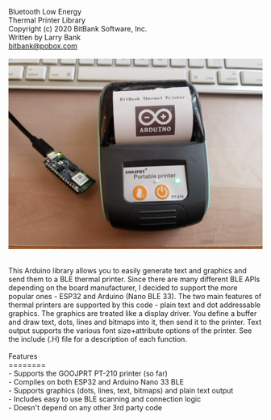 Bluetooth Low Energy<br>
Thermal Printer Library<br>
Copyright (c) 2020 BitBank Software, Inc.<br>
Written by Larry Bank<br>
bitbank@pobox.com<br>
<br>
![printer demo](/ble_prt.jpg?raw=true "Thermal_Printer")

<br>
This Arduino library allows you to easily generate text and graphics
and send them to a BLE thermal printer. Since there are many different
BLE APIs depending on the board manufacturer, I decided to support the more
popular ones - ESP32 and Arduino (Nano BLE 33). The two main features of
thermal printers are supported by this code - plain text and dot addressable
graphics. The graphics are treated like a display driver. You define a buffer and draw text, dots, lines and bitmaps into it, then send it to the printer. Text output supports the various font size+attribute options of the printer.
See the include (.H) file for a description of each function.
<br>

<br>
Features<br>
========<br>
- Supports the GOOJPRT PT-210 printer (so far)<br>
- Compiles on both ESP32 and Arduino Nano 33 BLE<br>
- Supports graphics (dots, lines, text, bitmaps) and plain text output<br>
- Includes easy to use BLE scanning and connection logic<br>
- Doesn't depend on any other 3rd party code<br>

